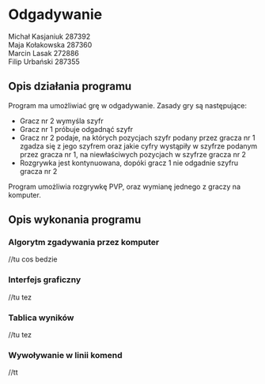 # Odgadywanie
Michał Kasjaniuk 287392  
Maja Kołakowska 287360  
Marcin Lasak 272886  
Filip Urbański 287355 

## Opis działania programu 
Program ma umożliwiać grę w odgadywanie. Zasady gry są następujące: 
- Gracz nr 2 wymyśla szyfr
- Gracz nr 1 próbuje odgadnąć szyfr
- Gracz nr 2 podaje, na których pozycjach szyfr podany przez gracza nr 1 zgadza się z jego szyfrem oraz jakie cyfry wystąpiły w szyfrze podanym przez gracza nr 1, na niewłaściwych pozycjach w szyfrze gracza nr 2
- Rozgrywka jest kontynuowana, dopóki gracz 1 nie odgadnie szyfru gracza nr 2

 Program umożliwia rozgrywkę PVP, oraz wymianę jednego z graczy na komputer.
## Opis wykonania programu 
### Algorytm zgadywania przez komputer 
//tu cos bedzie 
### Interfejs graficzny 
//tu tez 
### Tablica wyników 
//tu tez 
### Wywoływanie w linii komend 
//tt 




